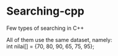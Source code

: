 # Searching-cpp
Few types of searching in C++ 

All of them use the same dataset, namely: <br>
int nilai[] = {70, 80, 90, 65, 75, 95};
